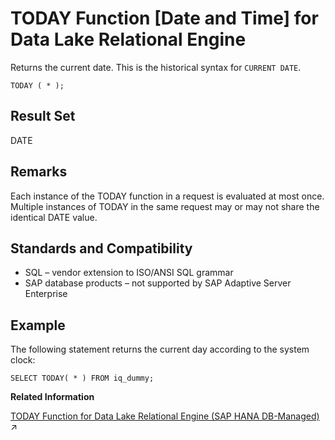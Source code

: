 <!-- loioa58aae9284f21015a550a97595a91cc9 -->

# TODAY Function \[Date and Time\] for Data Lake Relational Engine

Returns the current date. This is the historical syntax for `CURRENT DATE`.



```
TODAY ( * );
```



<a name="loioa58aae9284f21015a550a97595a91cc9__TODAY_returns1"/>

## Result Set

DATE



<a name="loioa58aae9284f21015a550a97595a91cc9__TODAY_remarks1"/>

## Remarks

Each instance of the TODAY function in a request is evaluated at most once. Multiple instances of TODAY in the same request may or may not share the identical DATE value.



<a name="loioa58aae9284f21015a550a97595a91cc9__TODAY_standards1"/>

## Standards and Compatibility

-   SQL – vendor extension to ISO/ANSI SQL grammar
-   SAP database products – not supported by SAP Adaptive Server Enterprise



<a name="loioa58aae9284f21015a550a97595a91cc9__TODAY_example1"/>

## Example

The following statement returns the current day according to the system clock:

```
SELECT TODAY( * ) FROM iq_dummy;
```

**Related Information**  


[TODAY Function for Data Lake Relational Engine (SAP HANA DB-Managed)](https://help.sap.com/viewer/a898e08b84f21015969fa437e89860c8/2023_4_QRC/en-US/1f010045110b4fbfaebefa285ec75b87.html "Returns the current date. This is the historical syntax for CURRENT DATE.") :arrow_upper_right:

